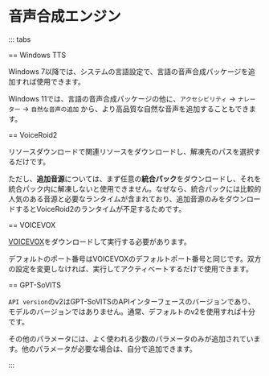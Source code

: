 # 音声合成エンジン

::: tabs

== Windows TTS

Windows 7以降では、システムの言語設定で、言語の音声合成パッケージを追加すれば使用できます。

Windows 11では、言語の音声合成パッケージの他に、`アクセシビリティ` -> `ナレーター` -> `自然な音声の追加` から、より高品質な自然な音声を追加することもできます。

== VoiceRoid2

リソースダウンロードで関連リソースをダウンロードし、解凍先のパスを選択するだけです。

ただし、**追加音源**については、まず任意の**統合パック**をダウンロードし、それを統合パック内に解凍しないと使用できません。なぜなら、統合パックには比較的人気のある音源と必要なランタイムが含まれており、追加音源のみをダウンロードするとVoiceRoid2のランタイムが不足するためです。

== VOICEVOX

[VOICEVOX](https://github.com/VOICEVOX/voicevox/releases)をダウンロードして実行する必要があります。

デフォルトのポート番号はVOICEVOXのデフォルトポート番号と同じです。双方の設定を変更しなければ、実行してアクティベートするだけで使用できます。

== GPT-SoVITS

`API version`のv2はGPT-SoVITSのAPIインターフェースのバージョンであり、モデルのバージョンではありません。通常、デフォルトのv2を使用すれば十分です。

その他のパラメータには、よく使われる少数のパラメータのみが追加されています。他のパラメータが必要な場合は、自分で追加できます。

:::